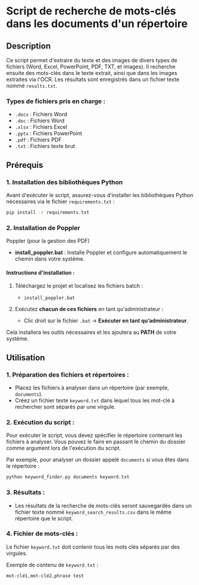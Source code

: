 # Script de recherche de mots-clés dans les documents d'un répertoire

## Description

Ce script permet d'extraire du texte et des images de divers types de fichiers (Word, Excel, PowerPoint, PDF, TXT, et images). Il recherche ensuite des mots-clés dans le texte extrait, ainsi que dans les images extraites via l'OCR. Les résultats sont enregistrés dans un fichier texte nommé `results.txt`.

### Types de fichiers pris en charge :
- `.docx` : Fichiers Word
- `.doc` : Fichiers Word
- `.xlsx` : Fichiers Excel
- `.pptx` : Fichiers PowerPoint
- `.pdf` : Fichiers PDF
- `.txt` : Fichiers texte brut

## Prérequis

### 1. Installation des bibliothèques Python

Avant d'exécuter le script, assurez-vous d'installer les bibliothèques Python nécessaires via le fichier `requirements.txt` :

```bash
pip install -r requirements.txt
```

### 2. Installation de Poppler

Poppler (pour la gestion des PDF) 

- **install_poppler.bat** : Installe Poppler et configure automatiquement le chemin dans votre système.

#### Instructions d'installation :

1. Téléchargez le projet et localisez les fichiers batch :
   - `install_poppler.bat`

2. Exécutez **chacun de ces fichiers** en tant qu'administrateur :
   - Clic droit sur le fichier `.bat` → **Exécuter en tant qu’administrateur**.

Cela installera les outils nécessaires et les ajoutera au **PATH** de votre système.

## Utilisation

### 1. Préparation des fichiers et répertoires :

- Placez les fichiers à analyser dans un répertoire (par exemple, `documents`).
- Créez un fichier texte `keyword.txt` dans lequel tous les mot-clé à rechercher sont séparés par une virgule.

### 2. Exécution du script :

Pour exécuter le script, vous devez spécifier le répertoire contenant les fichiers à analyser. Vous pouvez le faire en passant le chemin du dossier comme argument lors de l'exécution du script.

Par exemple, pour analyser un dossier appelé `documents` si vous êtes dans le répertoire :

```bash
python keyword_finder.py documents keyword.txt
```

### 3. Résultats :

- Les résultats de la recherche de mots-clés seront sauvegardés dans un fichier texte nommé `keyword_search_results.csv` dans le même répertoire que le script.

### 4. Fichier de mots-clés :

Le fichier `keyword.txt` doit contenir tous les mots clés séparés par des virgules.

Exemple de contenu de `keyword.txt` :

```
mot-clé1,mot-clé2,phrase test
```
